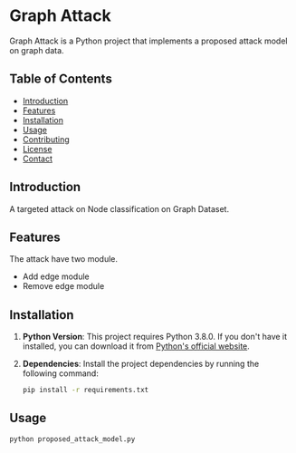# Graph Attack

Graph Attack is a Python project that implements a proposed attack model on graph data. 

## Table of Contents

- [Introduction](#introduction)
- [Features](#features)
- [Installation](#installation)
- [Usage](#usage)
- [Contributing](#contributing)
- [License](#license)
- [Contact](#contact)

## Introduction

A targeted attack on Node classification on Graph Dataset.

## Features

The attack have two module.

- Add edge module
- Remove edge module

## Installation

1. **Python Version**: This project requires Python 3.8.0. If you don't have it installed, you can download it from [Python's official website](https://www.python.org/downloads/release/python-380/).

2. **Dependencies**: Install the project dependencies by running the following command:

   ```bash
   pip install -r requirements.txt
   
## Usage
  ```bash
  python proposed_attack_model.py

